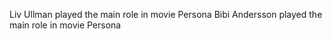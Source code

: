 Liv Ullman played the main role in movie Persona
Bibi Andersson played the main role in movie Persona
